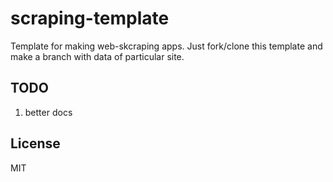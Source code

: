 # scraping-template

Template for making web-skcraping apps. Just fork/clone this template and make a branch with data of particular site.

## TODO

1. better docs

## License

MIT